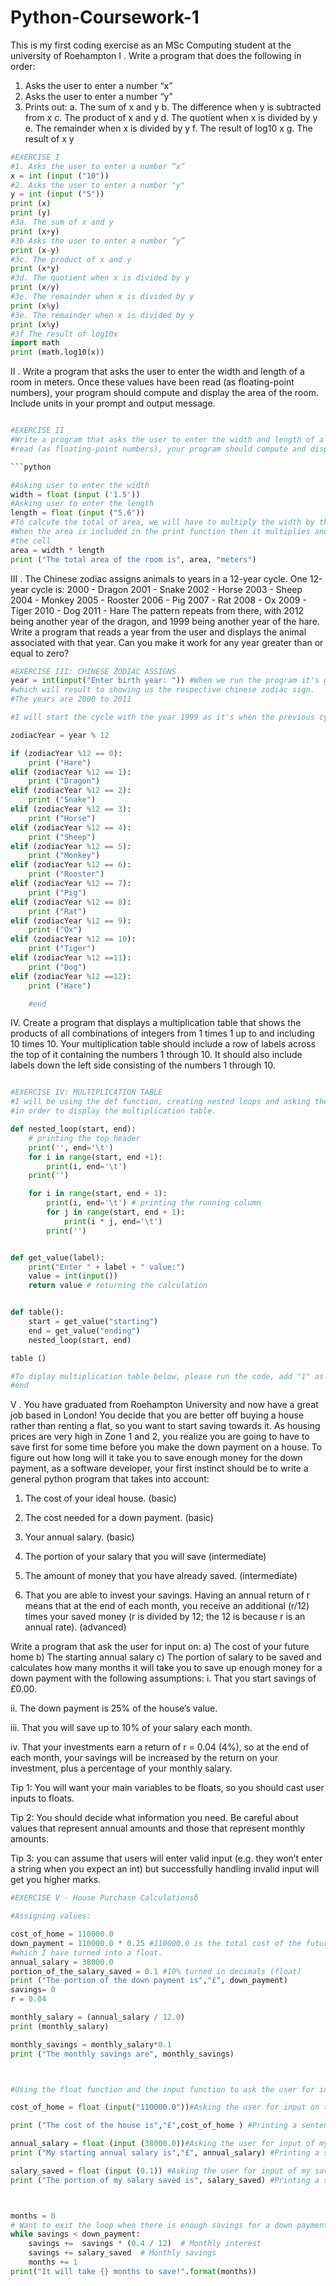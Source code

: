 # Python-Coursework-1
This is my first coding exercise as an MSc Computing student at the university of Roehampton
I . Write a program that does the following in order:
1) Asks the user to enter a number “x”
2) Asks the user to enter a number “y”
3) Prints out:
a. The sum of x and y
b. The difference when y is subtracted from x
c. The product of x and y
d. The quotient when x is divided by y
e. The remainder when x is divided by y
f. The result of log10 x
g. The result of x y

```python
#EXERCISE I
#1. Asks the user to enter a number “x” 
x = int (input ("10"))
#2. Asks the user to enter a number "y"
y = int (input ("5"))
print (x)
print (y)
#3a. The sum of x and y
print (x+y)
#3b Asks the user to enter a number “y” 
print (x-y)
#3c. The product of x and y 
print (x*y)
#3d. The quotient when x is divided by y
print (x/y)
#3e. The remainder when x is divided by y
print (x%y)
#3e. The remainder when x is divided by y
print (x%y)
#3f The result of log10x
import math 
print (math.log10(x))
```
II . Write a program that asks the user to enter the width and length of a room in meters. Once these values have been
read (as floating-point numbers), your program should compute and display the area of the room. Include units in your
prompt and output message.
```python

#EXERCISE II
#Write a program that asks the user to enter the width and length of a room in meters. Once these values have been
#read (as floating-point numbers), your program should compute and display the area of the room.

```python

#Asking user to enter the width
width = float (input ('1.5'))
#Asking user to enter the length
length = float (input ("5.6"))
#To calcute the total of area, we will have to multiply the width by the length
#When the area is included in the print function then it multiplies and it's inlcuded in the result when we run 
#the cell 
area = width * length
print ("The total area of the room is", area, "meters")
```
III . The Chinese zodiac assigns animals to years in a 12-year cycle. One 12-year cycle is:
2000 - Dragon
2001 - Snake
2002 - Horse
2003 - Sheep
2004 - Monkey
2005 - Rooster
2006 - Pig
2007 - Rat
2008 - Ox
2009 - Tiger
2010 - Dog
2011 - Hare
The pattern repeats from there, with 2012 being another year of the dragon, and 1999 being another year of the hare.
Write a program that reads a year from the user and displays the animal associated with that year. Can you make it
work for any year greater than or equal to zero?

```python
#EXERCISE III: CHINESE ZODIAC ASSIGNS 
year = int(input("Enter birth year: ")) #When we run the program it's going ask to enter the number of the year
#which will result to showing us the respective chinese zodiac sign. 
#The years are 2000 to 2011

#I will start the cycle with the year 1999 as it's when the previous cycle ended. 

zodiacYear = year % 12

if (zodiacYear %12 == 0): 
    print ("Hare")
elif (zodiacYear %12 == 1): 
    print ("Dragon")
elif (zodiacYear %12 == 2): 
    print ("Snake")
elif (zodiacYear %12 == 3):
    print ("Horse")
elif (zodiacYear %12 == 4):
    print ("Sheep")
elif (zodiacYear %12 == 5):
    print ("Monkey")
elif (zodiacYear %12 == 6): 
    print ("Rooster")
elif (zodiacYear %12 == 7): 
    print ("Pig")
elif (zodiacYear %12 == 8):
    print ("Rat")
elif (zodiacYear %12 == 9):
    print ("Ox")
elif (zodiacYear %12 == 10):
    print ("Tiger")
elif (zodiacYear %12 ==11):
    print ("Dog")
elif (zodiacYear %12 ==12):
    print ("Hare")

    #end
```
IV. Create a program that displays a multiplication table that shows the products of all combinations of integers from 1
times 1 up to and including 10 times 10. Your multiplication table should include a row of labels across the top of it
containing the numbers 1 through 10. It should also include labels down the left side consisting of the numbers 1
through 10.

```python

#EXERCISE IV: MULTIPLICATION TABLE
#I will be using the def function, creating nested loops and asking the user to add a value and return it 
#in order to display the multiplication table. 

def nested_loop(start, end):
    # printing the top header
    print('', end='\t')
    for i in range(start, end +1):
        print(i, end='\t')
    print('')

    for i in range(start, end + 1):
        print(i, end='\t') # printing the running column 
        for j in range(start, end + 1):
            print(i * j, end='\t')
        print('')


def get_value(label):
    print("Enter " + label + " value:")
    value = int(input())
    return value # returning the calculation 


def table():
    start = get_value("starting")
    end = get_value("ending")
    nested_loop(start, end)

table ()

#To diplay multiplication table below, please run the code, add "1" as starting value and "10" as the ending value
#end
```
V . You have graduated from Roehampton University and now have a great job based in London! You decide that you
are better off buying a house rather than renting a flat, so you want to start saving towards it. As housing prices are
very high in Zone 1 and 2, you realize you are going to have to save first for some time before you make the down
payment on a house. To figure out how long will it take you to save enough money for the down payment, as a software
developer, your first instinct should be to write a general python program that takes into account:

1. The cost of your ideal house. (basic)

2. The cost needed for a down payment. (basic)

3. Your annual salary. (basic)

4. The portion of your salary that you will save (intermediate)

5. The amount of money that you have already saved. (intermediate)

6. That you are able to invest your savings. Having an annual return of r means that at the end of each month, you
receive an additional (r/12) times your saved money (r is divided by 12; the 12 is because r is an annual rate).
(advanced)

Write a program that ask the user for input on:
a) The cost of your future home
b) The starting annual salary
c) The portion of salary to be saved
and calculates how many months it will take you to save up enough money for a down payment with the following
assumptions:
i. That you start savings of £0.00.

ii. The down payment is 25% of the house’s value.

iii. That you will save up to 10% of your salary each month.

iv. That your investments earn a return of r = 0.04 (4%), so at the end of each month, your savings will be increased
by the return on your investment, plus a percentage of your monthly salary.

Tip 1: You will want your main variables to be floats, so you should cast user inputs to floats.

Tip 2: You should decide what information you need. Be careful about values that represent annual amounts and those
that represent monthly amounts.

Tip 3: you can assume that users will enter valid input (e.g. they won’t enter a string when you expect an int) but
successfully handling invalid input will get you higher marks.
```python
#EXERCISE V - House Purchase Calculationsδ 

#Assigning values:

cost_of_home = 110000.0
down_payment = 110000.0 * 0.25 #110000.0 is the total cost of the future home times 25% (0.25)
#which I have turned into a float. 
annual_salary = 38000.0
portion_of_the_salary_saved = 0.1 #10% turned in decimals (float)
print ("The portion of the down payment is","£", down_payment)
savings= 0 
r = 0.04 

monthly_salary = (annual_salary / 12.0)
print (monthly_salary)

monthly_savings = monthly_salary*0.1 
print ("The monthly savings are", monthly_savings)



#Using the float function and the input function to ask the user for input of the following: 

cost_of_home = float (input("110000.0"))#Asking the user for input on the cost of my future home 

print ("The cost of the house is","£",cost_of_home ) #Printing a sentence that states the cost of the house

annual_salary = float (input (38000.0))#Asking the user for input of my starting annual salary. 
print ("My starting annual salary is","£", annual_salary) #Printing a sentence that states my annual salary. 

salary_saved = float (input (0.1)) #Asking the user for input of my saved salary 
print ("The portion of my salary saved is", salary_saved) #Printing a sentence that states my annual salary.



months = 0
# Want to exit the loop when there is enough savings for a down payment
while savings < down_payment:
    savings +=  savings * (0.4 / 12)  # Monthly interest
    savings += salary_saved  # Monthly savings
    months += 1
print("It will take {} months to save!".format(months))
```






